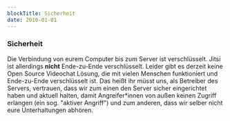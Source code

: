 ```yaml
---
blockTitle: Sicherheit
date: 2010-01-01
---
```

### Sicherheit

Die Verbindung von eurem Computer bis zum Server ist verschlüsselt. Jitsi ist allerdings **nicht** Ende-zu-Ende verschlüsselt. Leider gibt es derzeit keine Open Source Videochat Lösung, die mit vielen Menschen funktioniert und Ende-zu-Ende verschlüsselt ist. Das heißt ihr müsst uns, als Betreiber des Servers, vertrauen, dass wir zum einen den Server sicher eingerichtet haben und aktuell halten, damit Angreifer\*innen von außen keinen Zugriff erlangen (ein sog. "aktiver Angriff") und zum anderen, dass wir selber nicht eure Unterhaltungen abhören.

